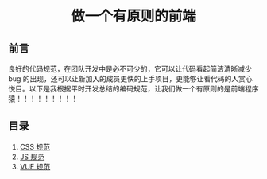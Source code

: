 <h1 align="center">做一个有原则的前端</h1>

## 前言

良好的代码规范，在团队开发中是必不可少的，它可以让代码看起简洁清晰减少 bug 的出现，还可以让新加入的成员更快的上手项目，更能够让看代码的人赏心悦目。以下是我根据平时开发总结的编码规范，让我们做一个有原则的是前端程序猿！！！！！！！！！

## 目录

1. [CSS 规范](https://github.com/sunshine824/Front-End-Standards/blob/master/Css-Guide.md)
2. [JS 规范](https://github.com/sunshine824/Front-End-Standards/blob/master/Js-Guide.md)
3. [VUE 规范](https://github.com/sunshine824/Front-End-Standards/blob/master/Vue-Guide.md)
